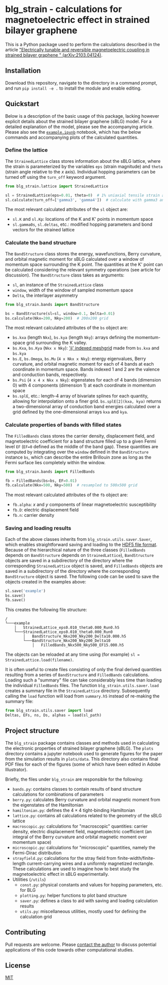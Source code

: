 # blg_strain - calculations for magnetoelectric effect in strained bilayer graphene
This is a Python package used to perform the calculations described in the article ["Electrically tunable and reversible magnetoelectric coupling in strained bilayer graphene
" (arXiv:2103.04124)](https://arxiv.org/abs/2103.04124).

## Installation
Download this repository, navigate to the directory in a command prompt, and run
`pip install -e .` to install the module and enable editing.

## Quickstart
Below is a description of the basic usage of this package, lacking however explicit details about the strained bilayer graphene (sBLG) model.
For a detailed explanation of the model, please see the accompanying article.
Please also see the [`example.ipynb`](https://github.com/physinet/blg_strain/blob/master/example.ipynb) notebook, which has the below commands and accompanying plots of the calculated quantities.

### Define the lattice
The `StrainedLattice` class stores information about the sBLG lattice, where the strain is parameterized by the variables `eps` (strain magnitude) and `theta` (strain angle relative to the $x$ axis).
Individual hopping parameters can be turned off using the `turn_off` keyword argument.
```python
from blg_strain.lattice import StrainedLattice

sl = StrainedLattice(eps=0.01, theta=0)  # 1% uniaxial tensile strain along x
sl.calculate(turn_off=['gamma3', 'gamma4'])  # calculate with gamma3 and gamma4 hopping turned off
```
The most relevant calculated attributes of the `sl` object are:
- `sl.K` and `sl.Kp`: locations of the K and K' points in momentum space
- `sl.gamma0s`, `sl.deltas`, etc.: modified hopping parameters and bond vectors for the strained lattice

### Calculate the band structure
The `BandStructure` class stores the energy, wavefunctions, Berry curvature, and orbital magnetic moment for sBLG calculated over a window of momentum space surrounding the K point.
The quantities at the K' point can be calculated considering the relevant symmetry operations (see article for discussion).
The `BandStructure` class takes as arguments:
- `sl`, an instance of the `StrainedLattice` class
- `window`, width of the window of sampled momentum space
- `Delta`, the interlayer asymmetry

```python
from blg_strain.bands import BandStructure

bs = BandStructure(sl=sl, window=0.1, Delta=0.01)
bs.calculate(Nkx=200, Nky=200)  # 200x200 grid
```
The most relevant calculated attributes of the `bs` object are:
- `bs.kxa` (length `Nkx`), `bs.kya` (length `Nky`): arrays defining the momentum-space grid surrounding the K valley.
- `bs.Kxa`, `bs.Kya` (`Nkx x Nky`): ['ij' indexed meshgrid](https://numpy.org/doc/stable/reference/generated/numpy.meshgrid.html) made from `bs.kxa` and `bs.kya`
- `bs.E`, `bs.Omega`, `bs.Mu` (`4 x Nkx x Nky`): energy eigenvalues, Berry curvature, and orbital magnetic moment for each of 4 bands at each coordinate in momentum space. Bands indexed 1 and 2 are the valence and conduction bands, respectively.
- `bs.Psi` (`4 x 4 x Nkx x Nky`): eigenstates for each of 4 bands (dimension 0) with 4 components (dimension 1) at each coordinate in momentum space
- `bs.splE`, etc.: length-4 array of bivariate splines for each quantity, allowing for interpolation onto a finer grid. `bs.splE[2](kxa, kya)` returns a two-dimensional array of conduction band energies calculated over a grid defined by the one-dimensional arrays `kxa` and `kya`.

### Calculate properties of bands with filled states
The `FilledBands` class stores the carrier density, displacement field, and magnetoelectric coefficient for a band structure filled up to a given Fermi level `EF` (`EF=0` defined as the middle of the band gap).
These quantities are computed by integrating over the `window` defined in the `BandStructure` instance `bs`, which can describe the entire Brillouin zone as long as the Fermi surface lies completely within the window.
```python
from blg_strain.bands import FilledBands

fb = FilledBands(bs=bs, EF=0.01)
fb.calculate(Nkx=500, Nky=500)  # resampled to 500x500 grid
```
The most relevant calculated attributes of the `fb` object are:
- `fb.alpha`: $x$ and $y$ components of linear magnetoelectric susceptibility
- `fb.D`: electric displacement field
- `fb.n`: carrier density

### Saving and loading results
Each of the above classes inherits from `blg_strain.utils.saver.Saver`, which enables straightforward saving and loading to the [HDF5 file format](https://www.h5py.org/).
Because of the hierarchical nature of the three classes (`FilledBands` depends on `BandStructure` depends on `StrainedLattice`), `BandStructure` objects are saved in a subdirectory of the directory where the corresponding `StrainedLattice` object is saved, and `FilledBands` objects are saved in a subdirectory of the directory where the corresponding `BandStructure` object is saved.
The following code can be used to save the objects created in the examples above:
```python
sl.save('example')
bs.save()
fb.save()
```
This creates the following file structure:
```
/
└───example
    │   StrainedLattice_eps0.010_theta0.000_Run0.h5   
    └───StrainedLattice_eps0.010_theta0.000_Run0
        │   BandStructure_Nkx200_Nky200_Delta10.000.h5
        └───BandStructure_Nkx200_Nky200_Delta10
            │   FilledBands_Nkx500_Nky500_EF15.000.h5
```
The objects can be reloaded at any time using (for example) `sl = StrainedLattice.load(filename)`.

It is often useful to create files consisting of only the final derived quantities resulting from a series of `BandStructure` and `FilledBands` calculations.
Loading such a "summary" file can take considerably less time than loading the individual `FilledBands` files.
The function `blg_strain.utils.saver.load` creates a summary file in the `StrainedLattice` directory.
Subsequently calling the `load` function will load from `summary.h5` instead of re-making the summary file:
```python
from blg_strain.utils.saver import load
Deltas, EFs, ns, Ds, alphas = load(sl_path)
```

## Project structure
The `blg_strain` package contains classes and methods used in calculating the electronic properties of strained bilayer graphene (sBLG).
The `plots` directory contains a jupyter notebook used to generate figures for the paper from the simulation results in `plots/data`.
This directory also contains final PDF files for each of the figures (some of which have been edited in Adobe Illustrator).

Briefly, the files under `blg_strain` are responsible for the following:
- `bands.py`: contains classes to contain results of band structure calculations for combinations of parameters
- `berry.py`: calculates Berry curvature and orbital magnetic moment from the eigenstates of the Hamiltonian
- `hamiltonian.py`: defines the $4\times4$ tight-binding Hamiltonian
- `lattice.py`: contains all calculations related to the geometry of the sBLG lattice
- `macroscopic.py`: calculations for "macroscopic" quantities: carrier density, electric displacement field, magnetoelectric coefficient (an integral of the Berry curvature and orbital magnetic moment over momentum space)
- `microscopic.py`: calculations for "microscopic" quantities, namely the Fermi-Dirac distribution
- `strayfield.py`: calculations for the stray field from finite-width/finite-length current-carrying wires and a uniformly magnetized rectangle. These calculations are used to imagine how to best study the magnetoelectric effect in sBLG experimentally.
- Utilities (`/utils`)
  - `const.py`: physical constants and values for hopping parameters, etc. for BLG
  - `plotting.py`: helper functions to plot band structure
  - `saver.py`: defines a class to aid with saving and loading calculation results
  - `utils.py`: miscellaneous utilities, mostly used for defining the calculation grid


## Contributing
Pull requests are welcome. Please [contact the author](mailto:physinet@gmail.com) to discuss potential applications of this code towards other computational studies.

## License
[MIT](https://choosealicense.com/licenses/mit/)
